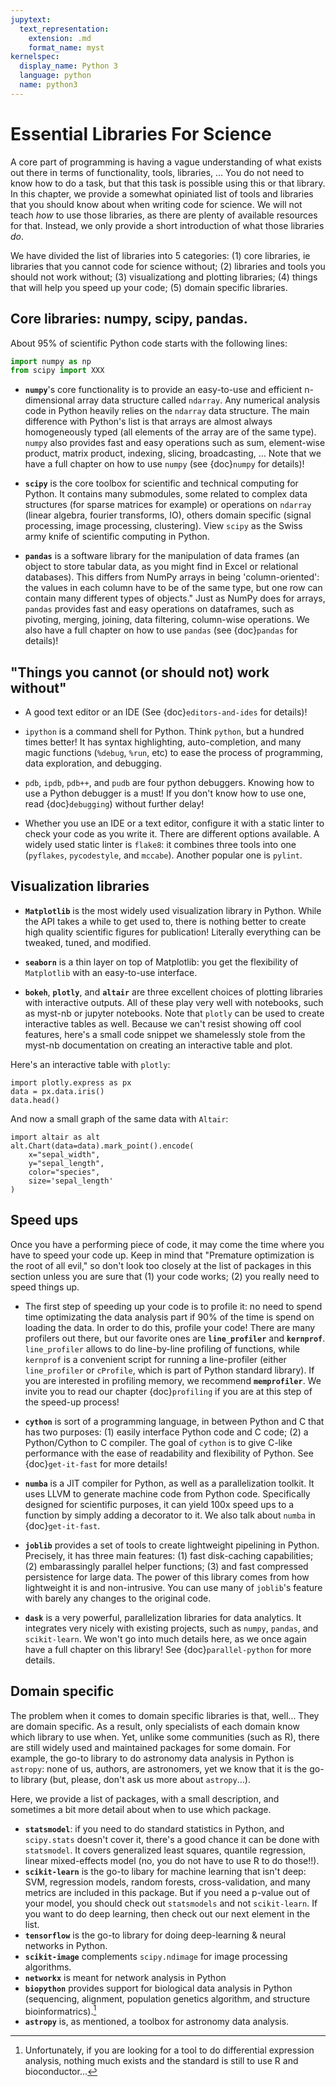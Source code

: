 ```yaml
---
jupytext:
  text_representation:
    extension: .md
    format_name: myst
kernelspec:
  display_name: Python 3
  language: python
  name: python3
---
```



# Essential Libraries For Science

A core part of programming is having a vague understanding of what exists
out there in terms of functionality, tools, libraries, … You do not need to
know how to do a task, but that this task is possible using this or that
library. In this chapter, we provide a somewhat opiniated list of tools and
libraries that you should know about when writing code for science. We will
not teach _how_ to use those libraries, as there are plenty of
available resources for that. Instead, we only provide a short
introduction of what those libraries _do_.

We have divided the list of libraries into 5 categories: (1) core libraries,
ie libraries that you cannot code for science without; (2) libraries and tools
you should not work without; (3) visualizationg and plotting libraries; (4)
things that will help you speed up your code; (5) domain specific libraries.

## Core libraries: numpy, scipy, pandas.

About 95% of scientific Python code starts with the following lines:

```python
import numpy as np
from scipy import XXX
```

- **`numpy`**'s core functionality is to provide an easy-to-use and efficient
  n-dimensional array data structure called `ndarray`. Any numerical analysis
  code in Python heavily relies on the `ndarray` data structure. The main
  difference with Python's list is that arrays are almost always homogeneously
  typed (all elements of the array are of the same type). `numpy` also
  provides fast and easy operations such as sum, element-wise product, matrix
  product, indexing, slicing, broadcasting, … Note that we have a full chapter
  on how to use `numpy` (see {doc}`numpy` for details)!

- **`scipy`** is the core toolbox for scientific and technical computing for
  Python. It contains many submodules, some related to complex data structures
  (for sparse matrices for example) or operations on `ndarray` (linear
  algebra, fourier transforms, IO), others domain specific (signal processing,
  image processing, clustering). View `scipy` as the Swiss army knife of
  scientific computing in Python.

- **`pandas`** is a software library for the manipulation of data frames (an
  object to store tabular data, as you might find in Excel or relational
  databases). This differs from NumPy arrays in being 'column-oriented': the
  values in each column have to be of the same type, but one row can contain
  many different types of objects." Just as NumPy does for arrays,
  `pandas` provides fast and easy operations on dataframes, such as pivoting,
  merging, joining, data filtering, column-wise operations. We also have a
  full chapter on how to use `pandas` (see {doc}`pandas` for details)!

## "Things you cannot (or should not) work without"

- A good text editor or an IDE (See {doc}`editors-and-ides` for details)!

- `ipython` is a command shell for Python. Think `python`, but a hundred times
  better! It has syntax highlighting, auto-completion, and many magic
  functions (`%debug`, `%run`, etc) to ease the process of programming, data
  exploration, and debugging.

- `pdb`, `ipdb`, `pdb++`, and `pudb` are four python debuggers. Knowing how to use a
  Python debugger is a must! If you don't know how to use one, read
  {doc}`debugging`) without further delay!


- Whether you use an IDE or a text editor, configure it with a static linter
  to check your code as you write it. There are different options available. A
  widely used static linter is `flake8`: it combines three tools into one
  (`pyflakes`, `pycodestyle`, and `mccabe`). Another popular one is `pylint`.


## Visualization libraries

- **`Matplotlib`** is the most widely used visualization library in Python.
  While the API takes a while to get used to, there is nothing better to
  create high quality scientific figures for publication! Literally everything
  can be tweaked, tuned, and modified.

- **`seaborn`** is a thin layer on top of Matplotlib: you get the flexibility
  of `Matplotlib` with an easy-to-use interface.

- **`bokeh`**, **`plotly`**, and **`altair`** are three excellent choices of
  plotting libraries with interactive outputs. All of these play very well
  with notebooks, such as myst-nb or jupyter notebooks. Note that `plotly` can
  be used to create interactive tables as well. Because we can't resist
  showing off cool features, here's a small code snippet we shamelessly stole
  from the myst-nb documentation on creating an interactive table and plot.


Here's an interactive table with `plotly`:

```{code-cell} python
import plotly.express as px
data = px.data.iris()
data.head()
```

And now a small graph of the same data with `Altair`:
```{code-cell} python
import altair as alt
alt.Chart(data=data).mark_point().encode(
    x="sepal_width",
    y="sepal_length",
    color="species",
    size='sepal_length'
)
```


## Speed ups

Once you have a performing piece of code, it may come the time where you have
to speed your code up. Keep in mind that "Premature optimization is the root
of all evil," so don't look too closely at the list of packages in this
section unless you are sure that (1) your code works; (2) you really need to
speed things up.

- The first step of speeding up your code is to profile it: no need to spend
  time optimizating the data analysis part if 90% of the time is spend on
  loading the data. In order to do this, profile your code! There are many
  profilers out there, but our favorite ones are **`line_profiler`** and
  **`kernprof`**. `line_profiler` allows to do line-by-line profiling of
  functions, while `kernprof` is a convenient script for running a
  line-profiler (either `line_profiler` or `cProfile`, which is part of Python
  standard library). If you are interested in profiling memory, we recommend
  **`memprofiler`**. We invite you to read our chapter {doc}`profiling` if you
  are at this step of the speed-up process!

- **`cython`** is sort of a programming language, in between Python and C that
  has two purposes: (1) easily interface Python code and C code; (2) a
  Python/Cython to C compiler. The goal of `cython` is to give C-like
  performance with the ease of readability and flexibility of Python. See
  {doc}`get-it-fast` for more details!

- **`numba`** is a JIT compiler for Python, as well as a parallelization
  toolkit. It uses LLVM to generate machine code from Python code.
  Specifically designed for scientific purposes, it can yield 100x speed ups
  to a function by simply adding a decorator to it. We also talk about
  `numba` in {doc}`get-it-fast`.

- **`joblib`** provides a set of tools to create lightweight pipelining in
  Python. Precisely, it has three main features: (1) fast disk-caching
  capabilities; (2) embarassingly parallel helper functions; (3) and fast
  compressed persistence for large data. The power of this library comes from
  how lightweight it is and non-intrusive. You can use many of `joblib`'s
  feature with barely any changes to the original code.

- **`dask`** is a very powerful, parallelization libraries for data analytics.
  It integrates very nicely with existing projects, such as `numpy`, `pandas`, and
  `scikit-learn`. We won't go into much details here, as we once again have a
  full chapter on this library! See {doc}`parallel-python` for more details.

## Domain specific

The problem when it comes to domain specific libraries is that, well… They are
domain specific. As a result, only specialists of each domain know which
library to use when. Yet, unlike some communities (such as R), there are still
widely used and maintained packages for some domain. For example, the go-to
library to do astronomy data analysis in Python is `astropy`: none of us,
authors, are astronomers, yet we know that it is the go-to library (but,
please, don't ask us more about `astropy`…).

Here, we provide a list of packages, with a small description, and sometimes a
bit more detail about when to use which package.

- **`statsmodel`**: if you need to do standard statistics in Python, and
  `scipy.stats` doesn't cover it, there's a good chance it can be done with
  `statsmodel`.  It covers generalized least squares, quantile regression,
  linear mixed-effects model (no, you do not have to use R to do those!!).
- **`scikit-learn`** is the go-to libary for machine learning that isn't deep:
  SVM, regression models, random forests, cross-validation, and many metrics
  are included in this package. But if you need a p-value out of your model,
  you should check out `statsmodels` and not `scikit-learn`. If you want to do
  deep learning, then check out our next element in the list.
- **`tensorflow`** is the go-to library for doing deep-learning & neural networks
  in Python.
- **`scikit-image`** complements `scipy.ndimage` for image processing algorithms.
- **`networkx`** is meant for network analysis in Python
- **`biopython`** provides support for biological data analysis in Python
  (sequencing, alignment, population genetics algorithm, and structure
  bioinformatrics).[^DE_analysis]
- **`astropy`** is, as mentioned, a toolbox for astronomy data analysis.

[^DE_analysis]: Unfortunately, if you are looking for a tool to do
    differential expression analysis, nothing much exists and the standard is
    still to use R and bioconductor…

